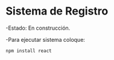 <h1>Sistema de Registro</h1>

-Estado: En construcción.

-Para ejecutar sistema coloque:


```npm install react```
